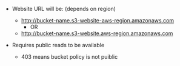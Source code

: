 - Website URL will be: (depends on region)
	- http://bucket-name.s3-website-aws-region.amazonaws.com
		- OR
	-  http://bucket-name.s3-website.aws-region.amazonaws.com

- Requires public reads to be available
	- 403 means bucket policy is not puiblic

